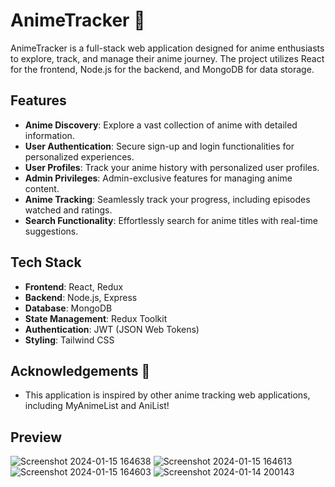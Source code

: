 # AnimeTracker 🍜

AnimeTracker is a full-stack web application designed for anime enthusiasts to explore, track, and manage their anime journey. The project utilizes React for the frontend, Node.js for the backend, and MongoDB for data storage.

## Features

- **Anime Discovery**: Explore a vast collection of anime with detailed information.
- **User Authentication**: Secure sign-up and login functionalities for personalized experiences.
- **User Profiles**: Track your anime history with personalized user profiles.
- **Admin Privileges**: Admin-exclusive features for managing anime content.
- **Anime Tracking**: Seamlessly track your progress, including episodes watched and ratings.
- **Search Functionality**: Effortlessly search for anime titles with real-time suggestions.

## Tech Stack

- **Frontend**: React, Redux
- **Backend**: Node.js, Express
- **Database**: MongoDB
- **State Management**: Redux Toolkit
- **Authentication**: JWT (JSON Web Tokens)
- **Styling**: Tailwind CSS

## Acknowledgements 🎉

* This application is inspired by other anime tracking web applications, including MyAnimeList and AniList!

## Preview 

![Screenshot 2024-01-15 164638](https://github.com/krwi20/anime-tracker/assets/102562042/8c1809c6-21ea-4f67-b4da-a5312f98754e)
![Screenshot 2024-01-15 164613](https://github.com/krwi20/anime-tracker/assets/102562042/44324509-8909-4713-8f2b-7b5d4fada448)
![Screenshot 2024-01-15 164603](https://github.com/krwi20/anime-tracker/assets/102562042/c3078c44-2b97-4c3d-a83e-3db6cf22ecb5)
![Screenshot 2024-01-14 200143](https://github.com/krwi20/anime-tracker/assets/102562042/c3a3d3e3-226a-4518-b987-8841010836ea)
